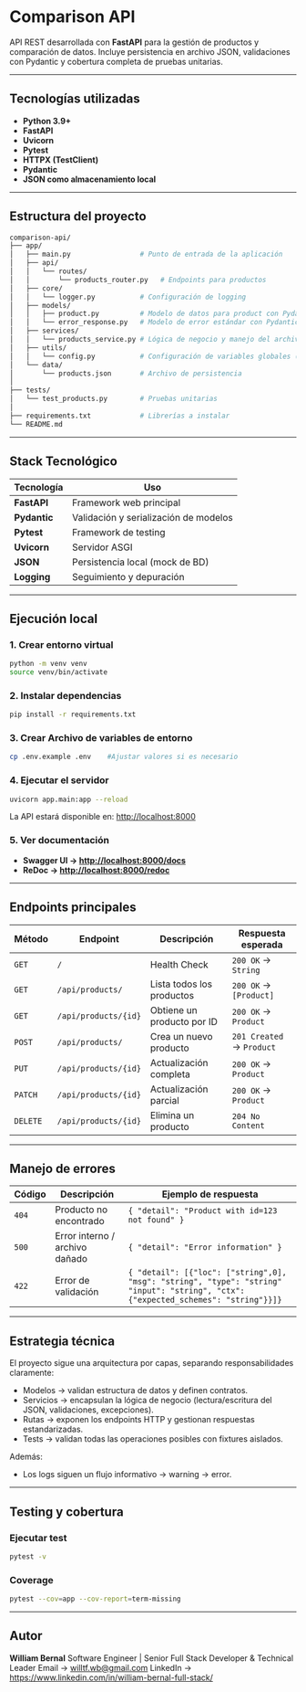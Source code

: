 # Comparison API

API REST desarrollada con **FastAPI** para la gestión de productos y comparación de datos.
Incluye persistencia en archivo JSON, validaciones con Pydantic y cobertura completa de pruebas unitarias.

---

## Tecnologías utilizadas

- **Python 3.9+**
- **FastAPI**
- **Uvicorn**
- **Pytest**
- **HTTPX (TestClient)**
- **Pydantic**
- **JSON como almacenamiento local**

---

## Estructura del proyecto

```bash
comparison-api/
├── app/
│   ├── main.py                 # Punto de entrada de la aplicación
│   ├── api/
│   │   └── routes/
│   │       └── products_router.py   # Endpoints para productos
│   ├── core/
│   │   └── logger.py           # Configuración de logging
│   ├── models/
│   │   ├── product.py          # Modelo de datos para product con Pydantic
│   │   └── error_response.py   # Modelo de error estándar con Pydantic
│   ├── services/
│   │   └── products_service.py # Lógica de negocio y manejo del archivo JSON
│   ├── utils/
│   │   └── config.py           # Configuración de variables globales (.env)
│   └── data/
│       └── products.json       # Archivo de persistencia
│
├── tests/
│   └── test_products.py        # Pruebas unitarias
│
├── requirements.txt            # Librerías a instalar
└── README.md
```

---

## Stack Tecnológico

| Tecnología | Uso |
|-------------|-----|
| **FastAPI** | Framework web principal |
| **Pydantic** | Validación y serialización de modelos |
| **Pytest** | Framework de testing |
| **Uvicorn** | Servidor ASGI |
| **JSON** | Persistencia local (mock de BD) |
| **Logging** | Seguimiento y depuración |

---

## Ejecución local

### 1. Crear entorno virtual

```bash
python -m venv venv
source venv/bin/activate
```

### 2. Instalar dependencias

```bash
pip install -r requirements.txt
```

### 3. Crear Archivo de variables de entorno

```bash
cp .env.example .env    #Ajustar valores si es necesario
```

### 4. Ejecutar el servidor

```bash
uvicorn app.main:app --reload
```

La API estará disponible en: <http://localhost:8000>

### 5. Ver documentación

- **Swagger UI → <http://localhost:8000/docs>**
- **ReDoc → <http://localhost:8000/redoc>**

---

## Endpoints principales

| Método   | Endpoint         | Descripción                | Respuesta esperada        |
| -------- | ---------------- | -------------------------- | ------------------------- |
| `GET`    | `/`              | Health Check               | `200 OK` → `String`       |
| `GET`    | `/api/products/`     | Lista todos los productos  | `200 OK` → `[Product]`    |
| `GET`    | `/api/products/{id}` | Obtiene un producto por ID | `200 OK` → `Product`      |
| `POST`   | `/api/products/`     | Crea un nuevo producto     | `201 Created` → `Product` |
| `PUT`    | `/api/products/{id}` | Actualización completa     | `200 OK` → `Product`      |
| `PATCH`  | `/api/products/{id}` | Actualización parcial      | `200 OK` → `Product`      |
| `DELETE` | `/api/products/{id}` | Elimina un producto        | `204 No Content`          |

---

## Manejo de errores

| Código | Descripción                    | Ejemplo de respuesta                            |
| ------ | ------------------------------ | ----------------------------------------------- |
| `404`  | Producto no encontrado         | `{ "detail": "Product with id=123 not found" }` |
| `500`  | Error interno / archivo dañado | `{ "detail": "Error information" }`             |
| `422`  | Error de validación            | `{ "detail": [{"loc": ["string",0], "msg": "string", "type": "string" "input": "string", "ctx": {"expected_schemes": "string"}}]}`|

---

## Estrategia técnica

El proyecto sigue una arquitectura por capas, separando responsabilidades claramente:

- Modelos → validan estructura de datos y definen contratos.
- Servicios → encapsulan la lógica de negocio (lectura/escritura del JSON, validaciones, excepciones).
- Rutas → exponen los endpoints HTTP y gestionan respuestas estandarizadas.
- Tests → validan todas las operaciones posibles con fixtures aislados.

Además:

- Los logs siguen un flujo informativo → warning → error.

---

## Testing y cobertura

### Ejecutar test

```bash
pytest -v
```

### Coverage

```bash
pytest --cov=app --cov-report=term-missing
```

---

## Autor

**William Bernal**
Software Engineer | Senior Full Stack Developer & Technical Leader
Email → <willtf.wb@gmail.com>
LinkedIn → <https://www.linkedin.com/in/william-bernal-full-stack/>
